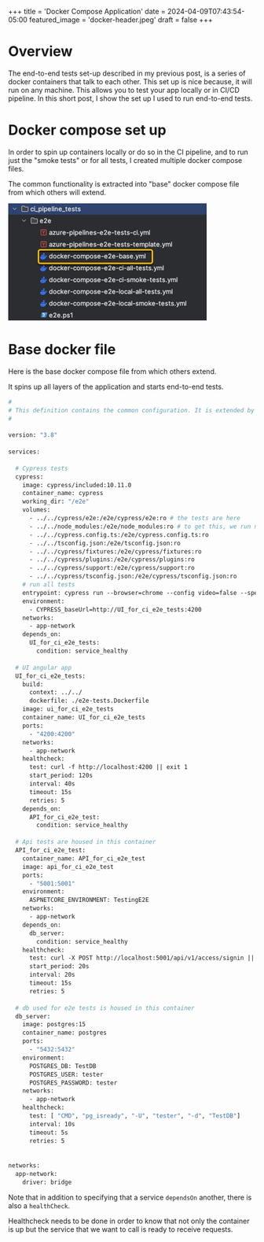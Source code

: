 +++
title = 'Docker Compose Application'
date = 2024-04-09T07:43:54-05:00
featured_image = 'docker-header.jpeg'
draft = false
+++

# Overview
The end-to-end tests set-up described in my previous post, is a series of docker containers that talk to each other.
This set up is nice because, it will run on any machine. This allows you to test your app locally or in CI/CD pipeline.
In this short post, I show the set up I used to run end-to-end tests.



# Docker compose set up
In order to spin up containers locally or do so in the CI pipeline,
and to run just the "smoke tests" or for all tests, I created multiple docker compose files.

The common functionality is extracted into "base" docker compose file from which others will extend.

![](docker-compose-file-structure.jpg)


# Base docker file

Here is the base docker compose file from which others extend.

It spins up all layers of the application and starts end-to-end tests.

```dockerfile
#
# This definition contains the common configuration. It is extended by other compose files.
#

version: "3.8"

services:

  # Cypress tests
  cypress:
    image: cypress/included:10.11.0
    container_name: cypress
    working_dir: "/e2e"
    volumes:
      - ../../cypress/e2e:/e2e/cypress/e2e:ro # the tests are here
      - ../../node_modules:/e2e/node_modules:ro # to get this, we run npm install before doing compose
      - ../../cypress.config.ts:/e2e/cypress.config.ts:ro
      - ../../tsconfig.json:/e2e/tsconfig.json:ro
      - ../../cypress/fixtures:/e2e/cypress/fixtures:ro
      - ../../cypress/plugins:/e2e/cypress/plugins:ro
      - ../../cypress/support:/e2e/cypress/support:ro
      - ../../cypress/tsconfig.json:/e2e/cypress/tsconfig.json:ro
    # run all tests
    entrypoint: cypress run --browser=chrome --config video=false --spec 'cypress/e2e/**/*.cy.ts'
    environment:
      - CYPRESS_baseUrl=http://UI_for_ci_e2e_tests:4200
    networks:
      - app-network
    depends_on:
      UI_for_ci_e2e_tests:
        condition: service_healthy

  # UI angular app
  UI_for_ci_e2e_tests:
    build:
      context: ../../
      dockerfile: ./e2e-tests.Dockerfile
    image: ui_for_ci_e2e_tests
    container_name: UI_for_ci_e2e_tests
    ports:
      - "4200:4200"
    networks:
      - app-network
    healthcheck:
      test: curl -f http://localhost:4200 || exit 1
      start_period: 120s
      interval: 40s
      timeout: 15s
      retries: 5
    depends_on:
      API_for_ci_e2e_test:
        condition: service_healthy

  # Api tests are housed in this container
  API_for_ci_e2e_test:
    container_name: API_for_ci_e2e_test
    image: api_for_ci_e2e_test
    ports:
      - "5001:5001"
    environment:
      ASPNETCORE_ENVIRONMENT: TestingE2E
    networks:
      - app-network
    depends_on:
      db_server:
        condition: service_healthy
    healthcheck:
      test: curl -X POST http://localhost:5001/api/v1/access/signin || exit 1
      start_period: 20s
      interval: 20s
      timeout: 15s
      retries: 5

  # db used for e2e tests is housed in this container
  db_server:
    image: postgres:15
    container_name: postgres
    ports:
      - "5432:5432"
    environment:
      POSTGRES_DB: TestDB 
      POSTGRES_USER: tester
      POSTGRES_PASSWORD: tester
    networks:
      - app-network
    healthcheck:
      test: [ "CMD", "pg_isready", "-U", "tester", "-d", "TestDB"]
      interval: 10s
      timeout: 5s
      retries: 5


networks:
  app-network:
    driver: bridge
```

Note that in addition to specifying that a service `dependsOn` another, there is also a `healthCheck`.

Healthcheck needs to be done in order to know that not only the container is up but the service that we
want to call is ready to receive requests. 


